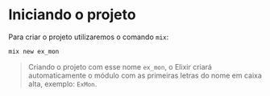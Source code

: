 # Iniciando o projeto

Para criar o projeto utilizaremos o comando `mix`:

```sh
mix new ex_mon
```

> Criando o projeto com esse nome `ex_mon`, o Elixir criará automaticamente o módulo com as primeiras letras do nome em caixa alta, exemplo: `ExMon`.
